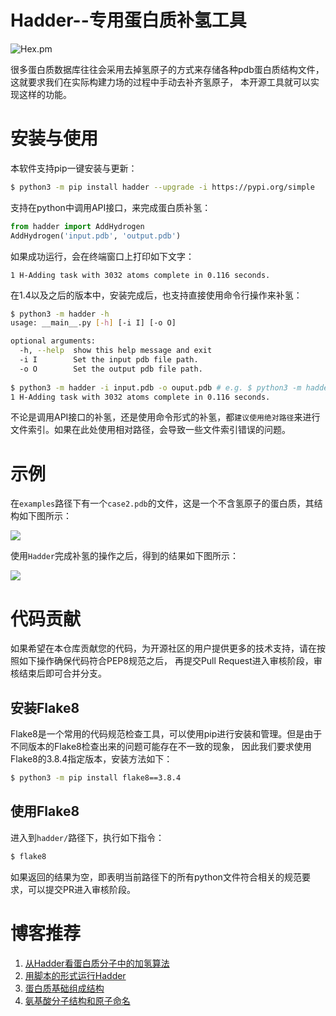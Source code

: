 # Hadder--专用蛋白质补氢工具
<img alt="Hex.pm" src="https://img.shields.io/hexpm/l/apa">

很多蛋白质数据库往往会采用去掉氢原子的方式来存储各种pdb蛋白质结构文件，
这就要求我们在实际构建力场的过程中手动去补齐氢原子，
本开源工具就可以实现这样的功能。

# 安装与使用
本软件支持pip一键安装与更新：
```bash
$ python3 -m pip install hadder --upgrade -i https://pypi.org/simple
```
支持在python中调用API接口，来完成蛋白质补氢：
```python
from hadder import AddHydrogen
AddHydrogen('input.pdb', 'output.pdb')
```
如果成功运行，会在终端窗口上打印如下文字：
```
1 H-Adding task with 3032 atoms complete in 0.116 seconds.
```
在1.4以及之后的版本中，安装完成后，也支持直接使用命令行操作来补氢：
```bash
$ python3 -m hadder -h
usage: __main__.py [-h] [-i I] [-o O]

optional arguments:
  -h, --help  show this help message and exit
  -i I        Set the input pdb file path.
  -o O        Set the output pdb file path.
  
$ python3 -m hadder -i input.pdb -o ouput.pdb # e.g. $ python3 -m hadder -i examples/case2.pdb -o examples/case2-complete.pdb
1 H-Adding task with 3032 atoms complete in 0.116 seconds.
```
不论是调用API接口的补氢，还是使用命令形式的补氢，都`建议使用绝对路径`来进行文件索引。如果在此处使用相对路径，会导致一些文件索引错误的问题。

# 示例
在`examples`路径下有一个`case2.pdb`的文件，这是一个不含氢原子的蛋白质，其结构如下图所示：

![](./examples/case2.png)

使用`Hadder`完成补氢的操作之后，得到的结果如下图所示：

![](./examples/case2-complete.png)

# 代码贡献
如果希望在本仓库贡献您的代码，为开源社区的用户提供更多的技术支持，请在按照如下操作确保代码符合PEP8规范之后，
再提交Pull Request进入审核阶段，审核结束后即可合并分支。
## 安装Flake8
Flake8是一个常用的代码规范检查工具，可以使用pip进行安装和管理。但是由于不同版本的Flake8检查出来的问题可能存在不一致的现象，
因此我们要求使用Flake8的3.8.4指定版本，安装方法如下：
```bash
$ python3 -m pip install flake8==3.8.4
```
## 使用Flake8
进入到`hadder/`路径下，执行如下指令：
```bash
$ flake8
```
如果返回的结果为空，即表明当前路径下的所有python文件符合相关的规范要求，可以提交PR进入审核阶段。

# 博客推荐
1. [从Hadder看蛋白质分子中的加氢算法](https://www.cnblogs.com/dechinphy/p/hadder.html)
2. [用脚本的形式运行Hadder](https://www.cnblogs.com/dechinphy/p/pym.html)
3. [蛋白质基础组成结构](https://www.cnblogs.com/dechinphy/p/pdb.html)
4. [氨基酸分子结构和原子命名](https://www.cnblogs.com/dechinphy/p/cnaminos.html)